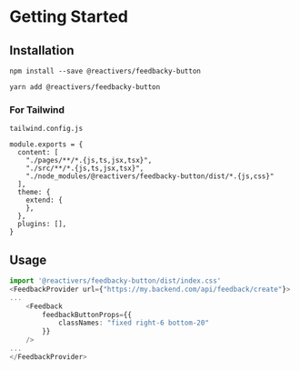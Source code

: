 # Getting Started

## Installation

```
npm install --save @reactivers/feedbacky-button

yarn add @reactivers/feedbacky-button
```

### For Tailwind

`tailwind.config.js`
```
module.exports = {
  content: [
    "./pages/**/*.{js,ts,jsx,tsx}",
    "./src/**/*.{js,ts,jsx,tsx}",
    "./node_modules/@reactivers/feedbacky-button/dist/*.{js,css}"
  ],
  theme: {
    extend: {
    },
  },
  plugins: [],
}
```

## Usage

```ts
import '@reactivers/feedbacky-button/dist/index.css'
<FeedbackProvider url={"https://my.backend.com/api/feedback/create"}>
...
    <Feedback
        feedbackButtonProps={{
            classNames: "fixed right-6 bottom-20"
        }}
    />
...
</FeedbackProvider>
```
